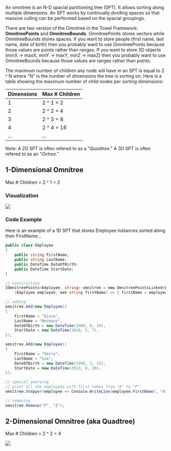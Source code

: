An omnitree is an N-D spacial partitioning tree (SPT). It allows sorting along multiple dimensions. An SPT works by continually dividing spaces so that massive culling can be performed based on the spacial groupings.

There are two version of the Omnitree in the Towel Framework: **OmnitreePoints** and **OmnitreeBounds**. OmnitreePoints stores vectors while OmnitreeBounds stores spaces. If you want to store people (first name, last name, date of birth) then you probably want to use OmnitreePoints because those values are points rather than ranges. If you want to store 3D objects (minX -> maxX, minY -> maxY, minZ -> maxZ) then you probably want to use OmnitreeBounds because those values are ranges rather than points.

The maximum number of children any node will have in an SPT is equal to 2 ^ N where "N" is the number of dimensions the tree is sorting on. Here is a table showing the maximum number of child nodes per sorting dimensions:

| Dimensions | Max # Children |
|------------|----------------|
| 1          | 2 ^ 1 = 2      |
| 2          | 2 ^ 2 = 4      |
| 3          | 2 ^ 3 = 8      |
| 4          | 2 ^ 4 = 16     |
| ...        | ...            |

Note: A 2D SPT is often refered to as a "_Quadtree_." A 3D SPT is often refered to as an "_Octree_."

## 1-Dimensional Omnitree

Max # Children = 2 ^ 1 = 2

### Visualization

![](https://github.com/ZacharyPatten/Towel/blob/master/Documentation/Resources/Omnitree%20Example%201D.svg)

### Code Example

Here is an example of a 1D SPT that stores Employee instances sorted along their FirstName... 
```csharp
public class Employee
{
    public string FirstName;
    public string LastName;
    public DateTime DateOfBirth;
    public DateTime StartDate;
}

// construction
IOmnitreePoints<Employee, string> omnitree = new OmnitreePointsLinked<Employee, string>(
    (Employee employee, out string firstName) => { firstName = employee.FirstName; });

// adding
omnitree.Add(new Employee()
{
    FirstName = "Dixie",
    LastName = "Normous",
    DateOfBirth = new DateTime(2000, 8, 30),
    StartDate = new DateTime(2010, 5, 7),
});

omnitree.Add(new Employee()
{
    FirstName = "Harry",
    LastName = "Cox",
    DateOfBirth = new DateTime(1990, 3, 15),
    StartDate = new DateTime(2013, 8, 20),
});

// spacial querying
// print all the employees with first names from "A" to "F"
omnitree.Stepper(employee => Console.WriteLine(employee.FirstName), "A", "F");

// removing
omnitree.Remove("F", "Z");
```
## 2-Dimensional Omnitree (aka Quadtree)

Max # Children = 2 ^ 2 = 4

![](https://github.com/ZacharyPatten/Towel/blob/master/Documentation/Resources/Omnitree%20Example%202D.svg)